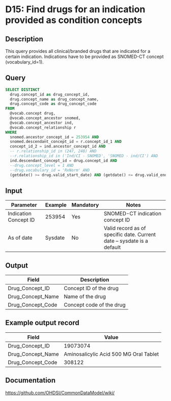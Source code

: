 <!---
Group:drug
Name:D15 Find drugs for an indication provided as condition concepts
Author:Patrick Ryan
CDM Version: 5.3
-->

# D15: Find drugs for an indication provided as condition concepts

## Description
This query provides all clinical/branded drugs that are indicated for a certain indication. Indications have to be provided as SNOMED-CT concept (vocabulary_id=1).

## Query
```sql
SELECT DISTINCT
  drug.concept_id as drug_concept_id,
  drug.concept_name as drug_concept_name,
  drug.concept_code as drug_concept_code
FROM
  @vocab.concept drug,
  @vocab.concept_ancestor snomed,
  @vocab.concept_ancestor ind,
  @vocab.concept_relationship r
WHERE
  snomed.ancestor_concept_id = 253954 AND
  snomed.descendant_concept_id = r.concept_id_1 AND
  concept_id_2 = ind.ancestor_concept_id AND
  -- r.relationship_id in (247, 248) AND
  --r.relationship_id in ('Ind/CI - SNOMED', 'SNOMED - ind/CI') AND
  ind.descendant_concept_id = drug.concept_id AND
  --drug.concept_level = 1 AND
  --drug.vocabulary_id = 'RxNorm' AND
  (getdate() >= drug.valid_start_date) AND (getdate() <= drug.valid_end_date);
```

## Input

|  Parameter |  Example |  Mandatory |  Notes |
| --- | --- | --- | --- |
|  Indication Concept ID |  253954 |  Yes | SNOMED-CT indication concept ID |
|  As of date |  Sysdate |  No | Valid record as of specific date. Current date – sysdate is a default |

## Output

| Field |  Description |
| --- | --- |
|  Drug_Concept_ID |  Concept ID of the drug |
|  Drug_Concept_Name |  Name of the drug |
|  Drug_Concept_Code |  Concept code of the drug |

## Example output record

| Field |  Value |
| --- | --- |
|  Drug_Concept_ID |  19073074 |
|  Drug_Concept_Name |  Aminosalicylic Acid 500 MG Oral Tablet |
|  Drug_Concept_Code |  308122 |

## Documentation
https://github.com/OHDSI/CommonDataModel/wiki/
